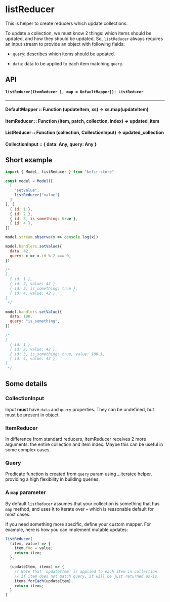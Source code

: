 # listReducer

This is helper to create reducers which update collections.

To update a collection, we must know 2 things: which items should be updated, and how they should be updated. So, `listReducer` always requires an input stream to provide an object with following fields:

* `query`: describes which items should be updated.

* `data`: data to be applied to each item matching `query`.

## API

#### `listReducer(ItemReducer [, map = DefaultMapper]): ListReducer`

---

#### DefaultMapper :: Function (updateItem, xs) -> xs.map(updateItem)

#### ItemReducer :: Function (item, patch, collection, index) -> updated_item

#### ListReducer :: Function (collection, CollectionInput) -> updated_collection

#### CollectionInput :: { data: Any, query: Any }

## Short example

```js
import { Model, listReducer } from "kefir-store"

const model = Model([
  [ 
    "setValue",
    listReducer("value")
  ]
], [
  { id: 1 }, 
  { id: 2 },
  { id: 3, is_something: true },
  { id: 4 },
])

model.stream.observe(x => console.log(x))

model.handlers.setValue({
  data: 42,
  query: x => x.id % 2 === 0,
})

/*
[
  { id: 1 },
  { id: 2, value: 42 },
  { id: 3, is_something: true },
  { id: 4, value: 42 },
]
 */

model.handlers.setValue({
  data: 100,
  query: "is_something",
})

/*
[
  { id: 1 },
  { id: 2, value: 42 },
  { id: 3, is_something: true, value: 100 },
  { id: 4, value: 42 },
]
 */
```

## Some details

### CollectionInput

Input **must** have `data` and `query` properties. They can be undefined, but must be present in object.

### ItemReducer

In difference from standard reducers, ItemReducer receives 2 more arguments: the entire collection and item index. Maybe this can be useful in some complex cases. 

### Query

Predicate function is created from `query` param using [_.iteratee](https://lodash.com/docs/4.17.4#iteratee) helper, providing a high flexibility in building queries.

### A `map` parameter

By default `listReducer` assumes that your collection is something that has `map` method, and uses it to iterate over – which is reasonable default for most cases.
 
If you need something more specific, define your custom mapper. For example, here is how you can implement mutable updates:

```js
listReducer(
  (item, value) => {
    item.foo = value;
    return item;
  },

  (updateItem, items) => {
    // Note that `updateItem` is applied to each item in collection.
    // If item does not match query, it will be just returned as-is.
    items.forEach(updateItem);
    return items;
  }
)
```
